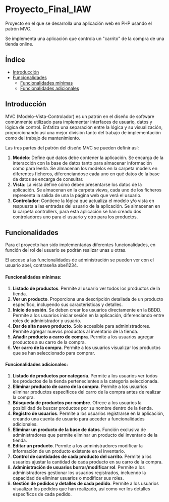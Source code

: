 # Proyecto_Final_IAW
Proyecto en el que se desarrolla una aplicación web en PHP usando el patrón MVC. 

Se implementa una aplicación que controla un "carrito" de la compra de una tienda online.

## Índice

- [Introducción](#introducción)
- [Funcionalidades](#funcionalidades)
  - [Funcionalidades mínimas](#funcionalidades-mínimas)
  - [Funcionalidades adicionales](#funcionalidades-adicionales)

## Introducción

MVC (Modelo-Vista-Controlador) es un patrón en el diseño de software comúnmente utilizado para implementar interfaces de usuario, datos y lógica de control. Enfatiza una separación entre la lógica y su visualización, proporcionando así una mejor división tanto del trabajo de implementación como del trabajo de mantenimiento.

Las tres partes del patrón del diseño MVC se pueden definir así:

1. **Modelo**: Define qué datos debe contener la aplicación. Se encarga de la interacción con la base de datos tanto para almacenar información como para leerla. Se almacenan los modelos en la carpeta models en diferentes ficheros, diferenciandose cada uno en qué datos de la base da datos se encarga de consultar.
2. **Vista**: La vista define cómo deben presentarse los datos de la aplicación. Se almacenan en la carpeta views, cada uno de los ficheros representa la salida de una la página web que verá el usuario.
3. **Controlador**: Contiene la lógica que actualiza el modelo y/o vista en respuesta a las entradas del usuario de la aplicación. Se almacenan en la carpeta controllers, para esta aplicación se han creado dos controladores uno para el usuario y otro para los productos.

## Funcionalidades

Para el proyecto han sido implementadas diferentes funcionalidades, en función del rol del usuario se podrán realizar unas u otras. 

El acceso a las funcionalidades de administración se pueden ver con el usuario abel, contraseña abel1234.

#### Funcionalidades mínimas:
1. **Listado de productos**. Permite al usuario ver todos los productos de la tienda.
2. **Ver un producto**. Proporciona una descripción detallada de un producto específico, incluyendo sus características y detalles.
3. **Inicio de sesión**. Se deben crear los usuarios directamente en la BBDD. Permite a los usuarios iniciar sesión en la aplicación, diferenciando entre roles de administrador y usuario.
4. **Dar de alta nuevo producto**. Solo accesible para administradores. Permite agregar nuevos productos al inventario de la tienda.
5. **Añadir producto a carro de compra**. Permite a los usuarios agregar productos a su carro de la compra.
6. **Ver carro de la compra**. Permite a los usuarios visualizar los productos que se han seleccionado para comprar.

#### Funcionalidades adicionales:
1. **Listado de productos por categoría**. Permite a los usuarios ver todos los productos de la tienda pertenecientes a la categoría seleccionada.
2. **Eliminar producto de carro de la compra**. Permite a los usuarios eliminar productos específicos del carro de la compra antes de realizar la compra.
3. **Búsqueda de productos por nombre**. Ofrece a los usuarios la posibilidad de buscar productos por su nombre dentro de la tienda.
4. **Registro de usuarios**. Permite a los usuarios registrarse en la aplicación, creando una cuenta de usuario para acceder a funcionalidades adicionales.
5. **Eliminar un producto de la base de datos**. Función exclusiva de administradores que permite eliminar un producto del inventario de la tienda.
6. **Editar un producto**. Permite a los administradores modificar la información de un producto existente en el inventario.
7. **Control de cantidades de cada producto del carrito**. Permite a los usuarios ajustar la cantidad de cada producto en su carro de la compra.
8. **Administración de usuarios borrar/modificar rol**. Permite a los administradores gestionar los usuarios registrados, incluendo la capacidad de eliminar usuarios o modificar sus roles.
9. **Gestión de pedidos y detalles de cada pedido**. Permite a los usuarios visualizar los pedidos que han realizado, así como ver los detalles específicos de cada pedido.
